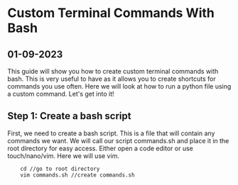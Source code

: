# Custom Terminal Commands With Bash
## 01-09-2023

This guide will show you how to create custom terminal commands with bash. This is very useful to have as it allows you to create shortcuts for commands you use often. Here we will look at how to run a python file using a custom command. Let's get into it!

## Step 1: Create a bash script

First, we need to create a bash script. This is a file that will contain any commands we want. We will call our script commands.sh and place it in the root directory for easy access. Either open a code editor or use touch/nano/vim. Here we will use vim.

```
    cd //go to root directory
    vim commands.sh //create commands.sh
```





